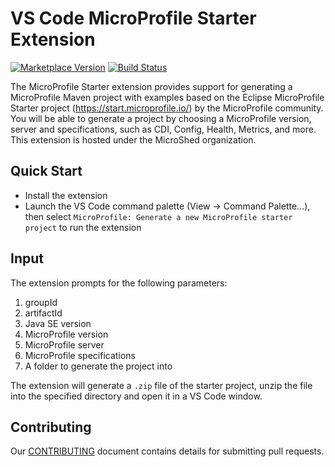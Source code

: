 # VS Code MicroProfile Starter Extension

[![Marketplace Version](https://vsmarketplacebadge.apphb.com/version/MicroProfile-Community.mp-starter-vscode-ext.svg "Current Release")](https://marketplace.visualstudio.com/items?itemName=MicroProfile-Community.mp-starter-vscode-ext)
[![Build Status](https://travis-ci.org/MicroShed/mp-starter-vscode-ext.svg?branch=master)](https://travis-ci.org/MicroShed/mp-starter-vscode-ext)

The MicroProfile Starter extension provides support for generating a MicroProfile Maven project with examples based on the Eclipse MicroProfile Starter project (https://start.microprofile.io/) by the MicroProfile community. You will be able to generate a project by choosing a MicroProfile version, server and specifications, such as CDI, Config, Health, Metrics, and more. This extension is hosted under the MicroShed organization.

## Quick Start
- Install the extension
- Launch the VS Code command palette (View -> Command Palette...), then select `MicroProfile: Generate a new MicroProfile starter project` to run the extension

## Input

The extension prompts for the following parameters:

1. groupId
2. artifactId
3. Java SE version
4. MicroProfile version
5. MicroProfile server
6. MicroProfile specifications
7. A folder to generate the project into

The extension will generate a `.zip` file of the starter project, unzip the file into the specified directory and open it in a VS Code window.

## Contributing

Our [CONTRIBUTING](CONTRIBUTING.md) document contains details for submitting pull requests.
